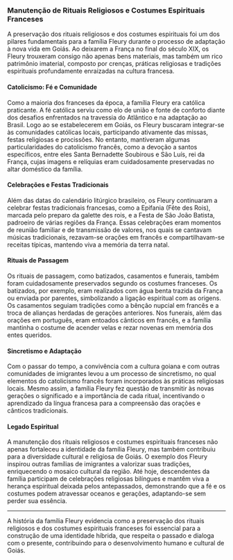### Manutenção de Rituais Religiosos e Costumes Espirituais Franceses

A preservação dos rituais religiosos e dos costumes espirituais foi um dos pilares fundamentais para a família Fleury durante o processo de adaptação à nova vida em Goiás. Ao deixarem a França no final do século XIX, os Fleury trouxeram consigo não apenas bens materiais, mas também um rico patrimônio imaterial, composto por crenças, práticas religiosas e tradições espirituais profundamente enraizadas na cultura francesa.

#### Catolicismo: Fé e Comunidade

Como a maioria dos franceses da época, a família Fleury era católica praticante. A fé católica serviu como elo de união e fonte de conforto diante dos desafios enfrentados na travessia do Atlântico e na adaptação ao Brasil. Logo ao se estabelecerem em Goiás, os Fleury buscaram integrar-se às comunidades católicas locais, participando ativamente das missas, festas religiosas e procissões. No entanto, mantiveram algumas particularidades do catolicismo francês, como a devoção a santos específicos, entre eles Santa Bernadette Soubirous e São Luís, rei da França, cujas imagens e relíquias eram cuidadosamente preservadas no altar doméstico da família.

#### Celebrações e Festas Tradicionais

Além das datas do calendário litúrgico brasileiro, os Fleury continuaram a celebrar festas tradicionais francesas, como a Epifania (Fête des Rois), marcada pelo preparo da galette des rois, e a Festa de São João Batista, padroeiro de várias regiões da França. Essas celebrações eram momentos de reunião familiar e de transmissão de valores, nos quais se cantavam músicas tradicionais, rezavam-se orações em francês e compartilhavam-se receitas típicas, mantendo viva a memória da terra natal.

#### Rituais de Passagem

Os rituais de passagem, como batizados, casamentos e funerais, também foram cuidadosamente preservados segundo os costumes franceses. Os batizados, por exemplo, eram realizados com água benta trazida da França ou enviada por parentes, simbolizando a ligação espiritual com as origens. Os casamentos seguiam tradições como a bênção nupcial em francês e a troca de alianças herdadas de gerações anteriores. Nos funerais, além das orações em português, eram entoados cânticos em francês, e a família mantinha o costume de acender velas e rezar novenas em memória dos entes queridos.

#### Sincretismo e Adaptação

Com o passar do tempo, a convivência com a cultura goiana e com outras comunidades de imigrantes levou a um processo de sincretismo, no qual elementos do catolicismo francês foram incorporados às práticas religiosas locais. Mesmo assim, a família Fleury fez questão de transmitir às novas gerações o significado e a importância de cada ritual, incentivando o aprendizado da língua francesa para a compreensão das orações e cânticos tradicionais.

#### Legado Espiritual

A manutenção dos rituais religiosos e costumes espirituais franceses não apenas fortaleceu a identidade da família Fleury, mas também contribuiu para a diversidade cultural e religiosa de Goiás. O exemplo dos Fleury inspirou outras famílias de imigrantes a valorizar suas tradições, enriquecendo o mosaico cultural da região. Até hoje, descendentes da família participam de celebrações religiosas bilíngues e mantêm viva a herança espiritual deixada pelos antepassados, demonstrando que a fé e os costumes podem atravessar oceanos e gerações, adaptando-se sem perder sua essência.

---

A história da família Fleury evidencia como a preservação dos rituais religiosos e dos costumes espirituais franceses foi essencial para a construção de uma identidade híbrida, que respeita o passado e dialoga com o presente, contribuindo para o desenvolvimento humano e cultural de Goiás.